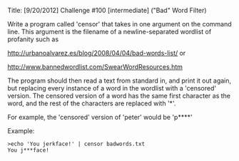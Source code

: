 Title: [9/20/2012] Challenge #100 [intermediate] ("Bad" Word Filter)


Write a program called 'censor' that takes in one argument on the command line.  This argument is the filename of a newline-separated wordlist of profanity such as

http://urbanoalvarez.es/blog/2008/04/04/bad-words-list/ or

http://www.bannedwordlist.com/SwearWordResources.htm

The program should then read a text from standard in, and print it out again, but replacing every instance of a word in the wordlist with a 'censored' version.
The censored version of a word has the same first character as the word, and the rest of the characters are replaced with '*'.  

For example, the 'censored' version of 'peter' would be 'p****'

Example: 

    >echo 'You jerkface!' | censor badwords.txt
    You j***face!
    
